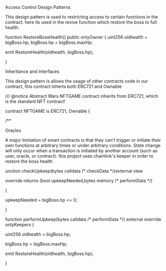 Access Control Design Patterns

This design pattern is used to restricting access to certain functions in the contract. here its used in the revive function which restore the boss to full health.

function RestoreBossHealth() public onlyOwner {
   uint256 oldhealth = bigBoss.hp;
 bigBoss.hp = bigBoss.maxHp;

 emit RestoreHealth(oldhealth, bigBoss.hp);

 }

Inheritance and Interfaces

This design pattern is allows the usage of other contracts code in our contract, this contract inherts both ERC721 and Ownable

 /// @notice Abstract Wars NFTGAME contract inherits from ERC721, which is the standard NFT contract!

contract NFTGAME is ERC721, Ownable {

 /**

Oracles

A major limitation of smart contracts is that they can't trigger or initiate their own functions at arbitrary times or under arbitrary conditions. State change will only occur when a transaction is initiated by another account (such as user, oracle, or contract). this project uses chainlink's keeper in order to restore the boss health

unction checkUpkeep(bytes calldata /* checkData */)external view

 override returns (bool upkeepNeeded,bytes memory /* performData */)

 {

 upkeepNeeded = bigBoss.hp <= 0;

 }

  

 function performUpkeep(bytes calldata /* performData */) external override onlyKeepers { 
 
 uint256 oldhealth = bigBoss.hp;

 bigBoss.hp = bigBoss.maxHp;

 emit RestoreHealth(oldhealth, bigBoss.hp);

 }

